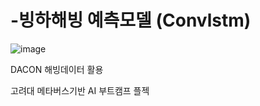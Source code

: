 # -빙하해빙 예측모델 (Convlstm)

![image](https://user-images.githubusercontent.com/105578577/219038608-ffde738e-9d7f-4ae9-95fc-d9f6c037fc81.png)


DACON 해빙데이터 활용 

고려대 메타버스기반 AI 부트캠프 플젝
